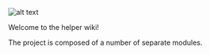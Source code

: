 ![alt text](https://i.imgur.com/zllxTFp.png "Banner")

Welcome to the helper wiki!

The project is composed of a number of separate modules.

